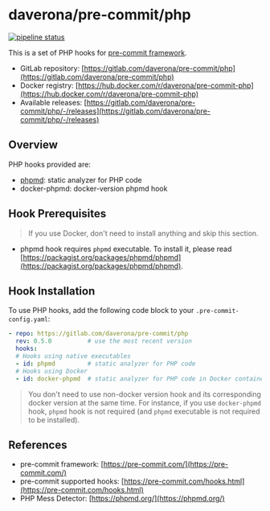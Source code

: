 # daverona/pre-commit/php

[![pipeline status](https://gitlab.com/daverona//pre-commit/php/badges/master/pipeline.svg)](https://gitlab.com/daverona/pre-commit/php/-/commits/master)

This is a set of PHP hooks for [pre-commit framework](https://pre-commit.com/).

* GitLab repository: [https://gitlab.com/daverona/pre-commit/php](https://gitlab.com/daverona/pre-commit/php)
* Docker registry: [https://hub.docker.com/r/daverona/pre-commit-php](https://hub.docker.com/r/daverona/pre-commit-php)
* Available releases: [https://gitlab.com/daverona/pre-commit/php/-/releases](https://gitlab.com/daverona/pre-commit/php/-/releases)

## Overview

PHP hooks provided are:

* [phpmd](https://phpmd.org/): static analyzer for PHP code
* docker-phpmd: docker-version phpmd hook

## Hook Prerequisites

> If you use Docker, don't need to install anything and skip this section.

* phpmd hook requires `phpmd` executable. To install it, please read
[https://packagist.org/packages/phpmd/phpmd](https://packagist.org/packages/phpmd/phpmd).

## Hook Installation

To use PHP hooks, add the following code block to your `.pre-commit-config.yaml`:

```yaml
- repo: https://gitlab.com/daverona/pre-commit/php
  rev: 0.5.0          # use the most recent version
  hooks:
  # Hooks using native executables
  - id: phpmd         # static analyzer for PHP code
  # Hooks using Docker
  - id: docker-phpmd  # static analyzer for PHP code in Docker container
```

> You don't need to use non-docker version hook and its corresponding docker version at the same time.
> For instance, if you use `docker-phpmd` hook, `phpmd` hook is not required (and `phpmd` executable is not required to be installed).

<!-- 
## Hook Configuration
-->

## References

* pre-commit framework: [https://pre-commit.com/](https://pre-commit.com/)
* pre-commit supported hooks: [https://pre-commit.com/hooks.html](https://pre-commit.com/hooks.html)
* PHP Mess Detector: [https://phpmd.org/](https://phpmd.org/)

